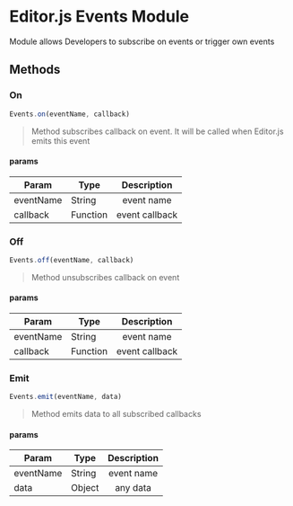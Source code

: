 # Editor.js Events Module

Module allows Developers to subscribe on events or trigger own events

## Methods

### On

```javascript
Events.on(eventName, callback)
``` 

> Method subscribes callback on event. It will be called when Editor.js emits this event

#### params

| Param        | Type | Description|
| -------------|------ |:-------------:|
| eventName        | String | event name|
| callback | Function | event callback|

### Off

```javascript
Events.off(eventName, callback)
``` 

> Method unsubscribes callback on event

#### params

| Param        | Type | Description|
| -------------|------ |:-------------:|
| eventName        | String | event name|
| callback | Function | event callback|

### Emit

```javascript
Events.emit(eventName, data)
``` 

> Method emits data to all subscribed callbacks

#### params

| Param        | Type | Description|
| -------------|------ |:-------------:|
| eventName        | String | event name|
| data | Object | any data|
